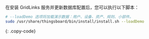 在安装 GridLinks 服务并更新数据库配置后，您可以执行以下脚本：

```bash
# --loadDemo 选项将加载演示数据：用户、设备、资产、规则、小部件。
sudo /usr/share/thingsboard/bin/install/install.sh --loadDemo
```
{: .copy-code}